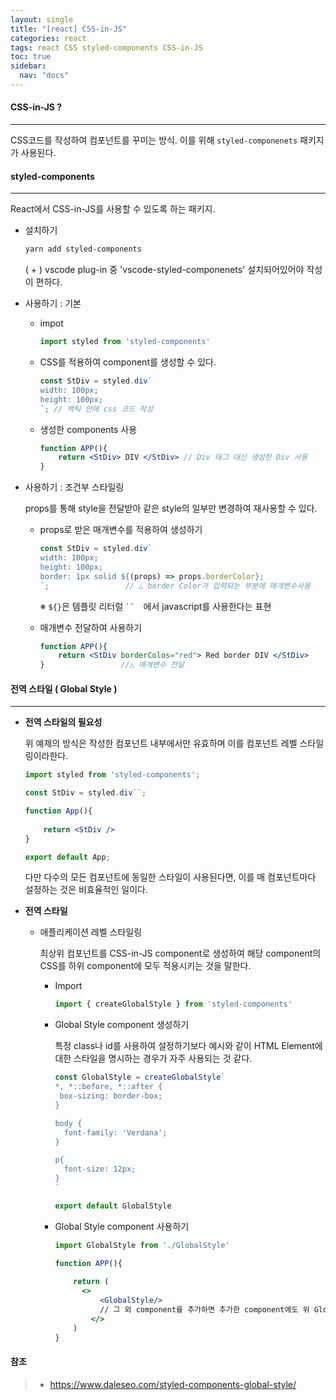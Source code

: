 ```yaml
---
layout: single
title: "[react] CSS-in-JS"
categories: react
tags: react CSS styled-components CSS-in-JS
toc: true
sidebar:
  nav: "docs"
---
```




#### CSS-in-JS ?

---

CSS코드를 작성하여 컴포넌트를 꾸미는 방식. 이를 위해 `styled-componenets` 패키지가 사용된다.



#### styled-components

---

React에서 CSS-in-JS를 사용할 수 있도록 하는 패키지.

- 설치하기

  ```bash
  yarn add styled-components
  ```

  ( + ) vscode plug-in 중 'vscode-styled-componenets' 설치되어있어야 작성이 편하다.

  

- 사용하기 : 기본

  - impot

    ```jsx
    import styled from 'styled-components'
    ```

  - CSS를 적용하여 component를 생성할 수 있다.

    ```jsx
    const StDiv = styled.div`
    width: 100px;
    height: 100px;
    `; // 백틱 안에 css 코드 작성
    ```

  - 생성한 components 사용

    ```jsx
    function APP(){
        return <StDiv> DIV </StDiv>	// Div 태그 대신 생성한 Div 사용
    }
    ```

  

- 사용하기 : 조건부 스타일링

  props를 통해 style을 전달받아 같은 style의 일부만 변경하여 재사용할 수 있다.

  - props로 받은 매개변수를 적용하여 생성하기

    ```jsx
    const StDiv = styled.div`
    width: 100px;
    height: 100px;
    border: 1px solid ${(props) => props.borderColor};
    `; 			       // △ border Color가 입력되는 부분에 매개변수사용
    ```

    ※ `${}`은 템플릿 리터럴 ` ``   `에서 javascript를 사용한다는 표현

  - 매개변수 전달하여 사용하기

    ```jsx
    function APP(){
        return <StDiv borderColos="red"> Red border DIV </StDiv>
    }				  //△ 매개변수 전달
    ```

    

#### 전역 스타일 ( Global Style )

---

- **전역 스타일의 필요성**

  위 예제의 방식은 작성한 컴포넌트 내부에서만 유효하며 이를 컴포넌트 레벨 스타일링이라한다.

  ```jsx
  import styled from 'styled-components';
  
  const StDiv = styled.div``;
  
  function App(){
      
      return <StDiv />
  }
  
  export default App;
  ```

  다만 다수의 모든 컴포넌트에 동일한 스타일이 사용된다면, 이를 매 컴포넌트마다 설정하는 것은 비효율적인 일이다.

- **전역 스타일**

  - 애플리케이션 레벨 스타일링

    최상위 컴포넌트를 CSS-in-JS component로 생성하여 해당 component의 CSS를 하위 component에 모두 적용시키는 것을 말한다.

    - Import

      ```jsx
      import { createGlobalStyle } from 'styled-components'
      ```

    - Global Style component 생성하기

      특정 class나 id를 사용하여 설정하기보다 예시와 같이 HTML Element에 대한 스타일을 명시하는 경우가 자주 사용되는 것 같다.

      ```jsx
      const GlobalStyle = createGlobalStyle`
      *, *::before, *::after {
       box-sizing: border-box; 
      }
      
      body {
      	font-family: 'Verdana';
      }
      
      p{
      	font-size: 12px;
      }
      `
      
      export default GlobalStyle
      ```

    - Global Style component 사용하기

      ```jsx
      import GlobalStyle from './GlobalStyle'
      
      function APP(){
          
          return (
      	    <>
          	    <GlobalStyle/>
              	// 그 외 component를 추가하면 추가한 component에도 위 GlobalStyle이 적용된다.
              </>
          )
      }
      ```

      



#### 참조

> - https://www.daleseo.com/styled-components-global-style/

